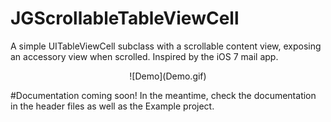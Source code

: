 JGScrollableTableViewCell
=========================

A simple UITableViewCell subclass with a scrollable content view, exposing an accessory view when scrolled. Inspired by the iOS 7 mail app.

<p align="center">![Demo](Demo.gif)</p>

#Documentation coming soon!
In the meantime, check the documentation in the header files as well as the Example project.
